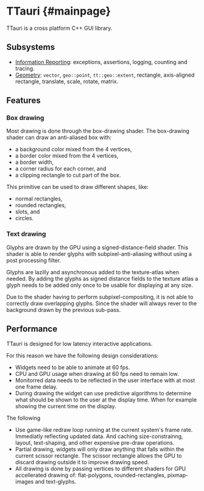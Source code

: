 TTauri {#mainpage}
==================

TTauri is a cross platform C++ GUI library.

Subsystems
----------

 - [Information Reporting](information_reporting.md): exceptions, assertions,
   logging, counting and tracing.
 - [Geometry](geometry): `vector`, `geo::point`, `tt::geo::extent`, rectangle, axis-aligned rectangle,
   translate, scale, rotate, matrix.

Features
--------

### Box drawing
Most drawing is done through the box-drawing shader.
The box-drawing shader can draw an anti-aliased box with:

 * a background color mixed from the 4 vertices,
 * a border color mixed from the 4 vertices,
 * a border width,
 * a corner radius for each corner, and
 * a clipping rectangle to cut part of the box.

This primitive can be used to draw different shapes, like:

 * normal rectangles,
 * rounded rectangles,
 * slots, and
 * circles.

### Text drawing
Glyphs are drawn by the GPU using a signed-distance-field shader.
This shader is able to render glyphs with subpixel-anti-aliasing
without using a post processing filter.

Glyphs are lazilly and asynchronous added to the texture-atlas
when needed. By adding the glyphs as signed distance fields to
the texture atlas a glyph needs to be added only once to be usable
for displaying at any size.

Due to the shader having to perform subpixel-compositing,
it is not able to correctly draw overlapping glyphs. Since
the shader will always rever to the background drawn by the
previous sub-pass.

Performance
-----------
TTauri is designed for low latency interactive applications.

For this reason we have the following design considerations:

 * Widgets need to be able to animate at 60 fps.
 * CPU and GPU usage when drawing at 60 fps need to remain low.
 * Monitorred data needs to be reflected in the user interface
   with at most one frame delay.
 * During drawing the widget can use predictive algorithms to
   determine what should be shown to the user at the display time.
   When for example showing the current time on the display.

The following 

 * Use game-like redraw loop running at the current system's
   frame rate. Immediatly reflecting updated data. And caching
   size-constrainng, layout, text-shaping, and other expensive
   pre-draw operations.
 * Partial drawing, widgets will only draw anything that falls
   within the current scissor rectangle. The scissor rectangle
   allows the GPU to discard drawing outside it to improve
   drawing speed.
 * All drawing is done by passing vertices to different
   shaders for GPU accellerated drawing of: flat-polygons,
   rounded-rectangles, pixmap-images and text-glyphs.



